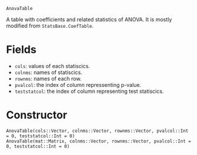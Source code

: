 ```
AnovaTable
```

A table with coefficients and related statistics of ANOVA. It is mostly modified from `StatsBase.CoefTable`.

# Fields

  * `cols`: values of each statiscics.
  * `colnms`: names of statiscics.
  * `rownms`: names of each row.
  * `pvalcol`: the index of column repressenting p-value.
  * `teststatcol`: the index of column representing test statiscics.

# Constructor

```
AnovaTable(cols::Vector, colnms::Vector, rownms::Vector, pvalcol::Int = 0, teststatcol::Int = 0)
AnovaTable(mat::Matrix, colnms::Vector, rownms::Vector, pvalcol::Int = 0, teststatcol::Int = 0)
```
